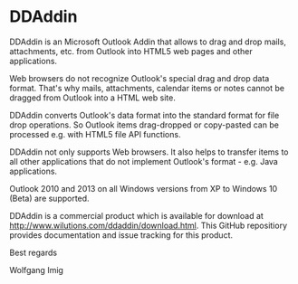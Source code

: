 # DDAddin
DDAddin is an Microsoft Outlook Addin that allows to drag and drop mails, attachments, etc. from Outlook into HTML5 web pages and other applications.

Web browsers do not recognize Outlook's special drag and drop data format. That's why mails, attachments, calendar items or notes cannot be dragged from Outlook into a HTML web site.

DDAddin converts Outlook's data format into the standard format for file drop operations. So Outlook items drag-dropped or copy-pasted can be processed e.g. with HTML5 file API functions.

DDAddin not only supports Web browsers. It also helps to transfer items to all other applications that do not implement Outlook's format - e.g. Java applications.

Outlook 2010 and 2013 on all Windows versions from XP to Windows 10 (Beta) are supported.

DDAddin is a commercial product which is available for download at http://www.wilutions.com/ddaddin/download.html.
This GitHub repositiory provides documentation and issue tracking for this product.

Best regards

Wolfgang Imig
